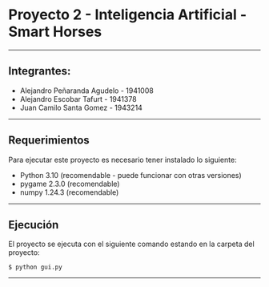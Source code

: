 # Proyecto 2 - Inteligencia Artificial - Smart Horses
***
## Integrantes: 
  * Alejandro Peñaranda Agudelo - 1941008
  * Alejandro Escobar Tafurt - 1941378
  * Juan Camilo Santa Gomez - 1943214
***
## Requerimientos
Para ejecutar este proyecto es necesario tener instalado lo siguiente:
  * Python 3.10 (recomendable - puede funcionar con otras versiones)
  * pygame 2.3.0 (recomendable)
  * numpy 1.24.3 (recomendable)
***
## Ejecución
El proyecto se ejecuta con el siguiente comando estando en la carpeta del proyecto:
```
$ python gui.py
```
***
